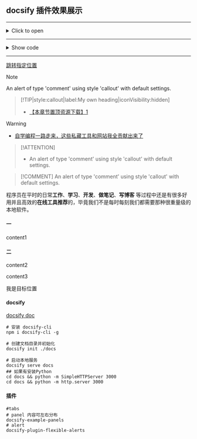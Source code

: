 ## docsify 插件效果展示

---

<details class="xd-details">
<summary>Click to open</summary>
<p>If your browser supports this element, it should allow you to expand and collapse these details.</p>
</details>

---

<details class="xd-details">
<summary>Show code</summary>
<pre>
222
</pre>
</details>

---

[跳转指定位置](#divtop)

> [!NOTE]
> An alert of type 'comment' using style 'callout' with default settings.

> [!TIP|style:callout|label:My own heading|iconVisibility:hidden]
>
> - [【本章节置顶资源下载】1](https://mp.weixin.qq.com/s/XUHnLCbq7mDWhOc9imTVzg)

> [!WARNING]
>
> - [自学编程一路走来，这些私藏工具和网站我全贡献出来了](https://mp.weixin.qq.com/s/XUHnLCbq7mDWhOc9imTVzg)

> [!ATTENTION]
>
> - An alert of type 'comment' using style 'callout' with default settings.

> [!COMMENT]
> An alert of type 'comment' using style 'callout' with default settings.

程序员在平时的日常**工作**、**学习**、**开发**、**做笔记**、**写博客** 等过程中还是有很多好用并且高效的**在线工具推荐**的，毕竟我们不是每时每刻我们都需要那种很重量级的本地软件。

<!-- tabs:start -->

#### **一**

content1

#### **二**

<!-- panels:start -->

<!-- div:left-panel -->

content2

<!-- div:right-panel -->

content3

<!-- panels:end -->

<!-- tabs:end -->

<a id="divtop"> 我是目标位置</a>

#### docsify

[docsify doc](docsify.js.org)

```shell
# 安装 docsify-cli
npm i docsify-cli -g

# 创建文档目录并初始化
docsify init ./docs

# 启动本地服务
docsify serve docs
## 如果有安装Python
cd docs && python -m SimpleHTTPServer 3000
cd docs && python -m http.server 3000
```

#### 插件

```shell
#tabs
# panel 内容可左右分布
docsify-example-panels
# alert
docsify-plugin-flexible-alerts
```
